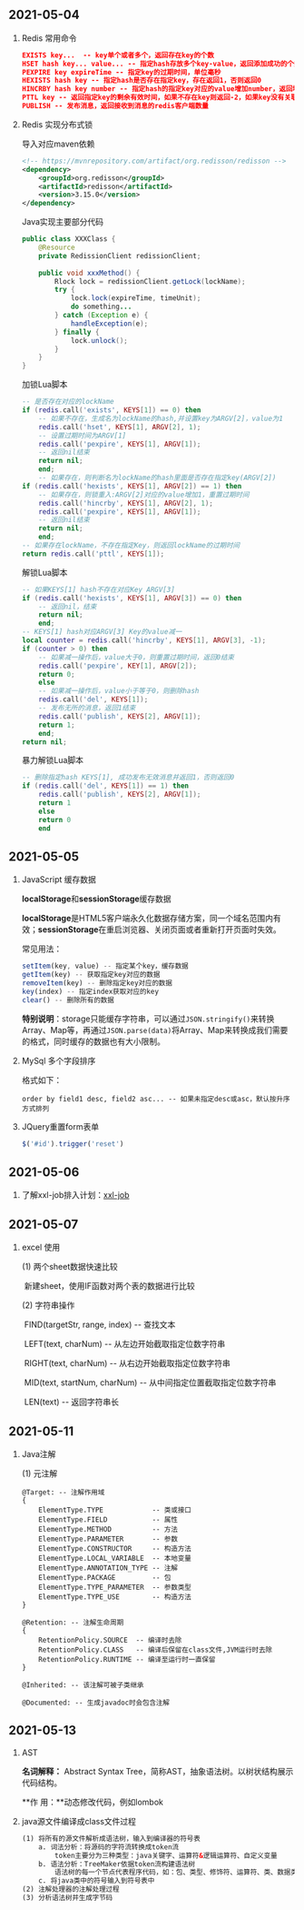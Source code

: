 ## 2021-05-04

1.  Redis 常用命令

    ```json
    EXISTS key...  -- key单个或者多个，返回存在key的个数
    HSET hash key... value... -- 指定hash存放多个key-value，返回添加成功的个数；如果指定的hash已存在指定的key，则对应的value会被覆盖
    PEXPIRE key expireTime -- 指定key的过期时间，单位毫秒
    HEXISTS hash key -- 指定hash是否存在指定key，存在返回1，否则返回0
    HINCRBY hash key number -- 指定hash的指定key对应的value增加number，返回增加后的值
    PTTL key -- 返回指定key的剩余有效时间，如果不存在key则返回-2，如果key没有关联过期时间则返回-1
    PUBLISH -- 发布消息，返回接收到消息的redis客户端数量
    ```

2.  Redis 实现分布式锁

    导入对应maven依赖

    ```xml
    <!-- https://mvnrepository.com/artifact/org.redisson/redisson -->
    <dependency>
        <groupId>org.redisson</groupId>
        <artifactId>redisson</artifactId>
        <version>3.15.0</version>
    </dependency>
    ```

    Java实现主要部分代码

    ```java
    public class XXXClass {
        @Resource
        private RedissionClient redissionClient;
       	
        public void xxxMethod() {
            Rlock lock = redissionClient.getLock(lockName);
            try {
                lock.lock(expireTime, timeUnit);
                do something...
            } catch (Exception e) {
                handleException(e);
            } finally {
                lock.unlock();
            }
        }
    }
    ```

    加锁Lua脚本

    ```lua
    -- 是否存在对应的lockName
    if (redis.call('exists', KEYS[1]) == 0) then
        -- 如果不存在，生成名为lockName的hash,并设置key为ARGV[2]，value为1
        redis.call('hset', KEYS[1], ARGV[2], 1);
        -- 设置过期时间为ARGV[1]
        redis.call('pexpire', KEYS[1], ARGV[1]);
        -- 返回nil结束
        return nil;
        end;
    	-- 如果存在，则判断名为lockName的hash里面是否存在指定key(ARGV[2])	
    if (redis.call('hexists', KEYS[1], ARGV[2]) == 1) then
        -- 如果存在，则锁重入:ARGV[2]对应的value增加1，重置过期时间
        redis.call('hincrby', KEYS[1], ARGV[2], 1);
        redis.call('pexpire', KEYS[1], ARGV[1]);
        -- 返回nil结束
        return nil;
        end;
    -- 如果存在lockName，不存在指定Key，则返回lockName的过期时间
    return redis.call('pttl', KEYS[1]);
    ```
    
    解锁Lua脚本
    
    ```lua
    -- 如果KEYS[1] hash不存在对应Key ARGV[3]
    if (redis.call('hexists', KEYS[1], ARGV[3]) == 0) then
        -- 返回nil，结束
        return nil;
        end;
    -- KEYS[1] hash对应ARGV[3] Key的value减一
    local counter = redis.call('hincrby', KEYS[1], ARGV[3], -1);
    if (counter > 0) then
        -- 如果减一操作后，value大于0，则重置过期时间，返回0结束
        redis.call('pexpire', KEY[1], ARGV[2]);
        return 0;
        else
        -- 如果减一操作后，value小于等于0，则删除hash
        redis.call('del', KEYS[1]);
        -- 发布无所的消息，返回1结束
        redis.call('publish', KEYS[2], ARGV[1]);
        return 1;
        end;
    return nil;
    ```
    
    暴力解锁Lua脚本
    
    ```Lua
    -- 删除指定hash KEYS[1], 成功发布无效消息并返回1，否则返回0
    if (redis.call('del', KEYS[1]) == 1) then
        redis.call('publish', KEYS[2], ARGV[1]);
        return 1
        else
        return 0
        end
    ```
    
    

## 2021-05-05

1.  JavaScript 缓存数据

    **localStorage**和**sessionStorage**缓存数据

    **localStorage**是HTML5客户端永久化数据存储方案，同一个域名范围内有效；**sessionStorage**在重启浏览器、关闭页面或者重新打开页面时失效。

    常见用法：

    ```javascript
    setItem(key, value) -- 指定某个key，缓存数据
    getItem(key) -- 获取指定key对应的数据
    removeItem(key) -- 删除指定key对应的数据
    key(index) -- 指定index获取对应的key
    clear() -- 删除所有的数据
    ```

    **特别说明**：storage只能缓存字符串，可以通过`JSON.stringify()`来转换Array、Map等，再通过`JSON.parse(data)`将Array、Map来转换成我们需要的格式，同时缓存的数据也有大小限制。

2.  MySql 多个字段排序

    格式如下：

    ```mysql
    order by field1 desc, field2 asc... -- 如果未指定desc或asc，默认按升序方式排列
    ```

3.  JQuery重置form表单

    ```js
    $('#id').trigger('reset')
    ```

## 2021-05-06

1.  了解xxl-job排入计划：[xxl-job](https://github.com/xuxueli/xxl-job)

## 2021-05-07

1.  excel 使用

    (1) 两个sheet数据快速比较

    ​	新建sheet，使用IF函数对两个表的数据进行比较

    (2) 字符串操作

    ​	FIND(targetStr, range, index) -- 查找文本

    ​	LEFT(text, charNum) -- 从左边开始截取指定位数字符串

    ​	RIGHT(text, charNum) -- 从右边开始截取指定位数字符串

    ​	MID(text, startNum, charNum) -- 从中间指定位置截取指定位数字符串

    ​	LEN(text) -- 返回字符串长

## 2021-05-11

1.  Java注解

    (1)  元注解

    ```apl
    @Target: -- 注解作用域
    {
    	ElementType.TYPE            -- 类或接口
    	ElementType.FIELD           -- 属性
    	ElementType.METHOD          -- 方法
    	ElementType.PARAMETER       -- 参数
    	ElementType.CONSTRUCTOR     -- 构造方法
    	ElementType.LOCAL_VARIABLE  -- 本地变量
    	ElementType.ANNOTATION_TYPE -- 注解
    	ElementType.PACKAGE         -- 包
    	ElementType.TYPE_PARAMETER  -- 参数类型
    	ElementType.TYPE_USE        -- 构造方法
    }
    ```

    ```apl
    @Retention: -- 注解生命周期
    {
    	RetentionPolicy.SOURCE  -- 编译时去除
    	RetentionPolicy.CLASS   -- 编译后保留在class文件,JVM运行时去除
    	RetentionPolicy.RUNTIME -- 编译至运行时一直保留
    }
    ```

    ```apl
    @Inherited: -- 该注解可被子类继承
    ```

    ```apl
    @Documented: -- 生成javadoc时会包含注解
    ```

## 2021-05-13

1.  AST

    **名词解释：** Abstract Syntax Tree，简称AST，抽象语法树。以树状结构展示代码结构。

    **作       用：**动态修改代码，例如lombok

2.  java源文件编译成class文件过程

    ```xml
    (1) 将所有的源文件解析成语法树，输入到编译器的符号表
    	a. 词法分析：将源码的字符流转换成token流
    		token主要分为三种类型：java关键字、运算符&逻辑运算符、自定义变量
    	b. 语法分析：TreeMaker依据token流构建语法树
    		语法树的每一个节点代表程序代码，如：包、类型、修饰符、运算符、类、数据类型、方法、返回值等
    	c. 将java类中的符号输入到符号表中
    (2) 注解处理器的注解处理过程
    (3) 分析语法树并生成字节码
    ```
